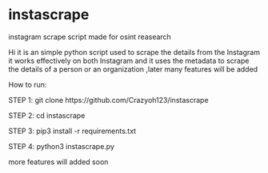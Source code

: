 # instascrape
instagram scrape script made for osint reasearch 
<p> Hi it is an simple python script used to scrape the details from the Instagram it works effectively on both Instagram and it uses the metadata to scrape the details of a person or an organization ,later many features will be added</p>
How to run:
<p>STEP 1: git clone https://github.com/Crazyoh123/instascrape</p>
<p>STEP 2: cd instascrape</p>
<p>STEP 3: pip3 install -r requirements.txt</p>
<p>STEP 4: python3 instascrape.py</p>
<p>more features will added soon</p>
